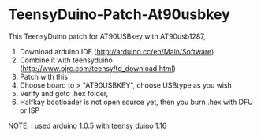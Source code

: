 TeensyDuino-Patch-At90usbkey
============================

This TeensyDuino patch for AT90USBkey with AT90usb1287, 
1. Download arduino IDE (http://arduino.cc/en/Main/Software)
2. Combine it with teensyduino (http://www.pjrc.com/teensy/td_download.html)
3. Patch with this
4. Choose board to > "AT90USBKEY", choose USBtype as you wish
5. Verify and goto .hex folder, 
6. Halfkay bootloader is not open source yet, then you burn .hex with DFU or ISP

NOTE: i used arduino 1.0.5 with teensy duino 1.16

